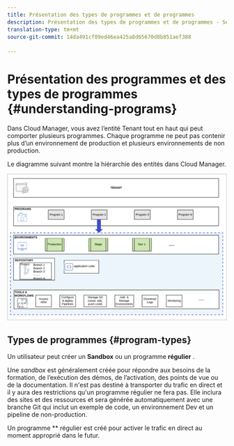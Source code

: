 ```yaml
---
title: Présentation des types de programmes et de programmes
description: Présentation des types de programmes et de programmes - Services Cloud
translation-type: tm+mt
source-git-commit: 14da491cf09ed46ea425a8d65670d8b851aef388

---
```



# Présentation des programmes et des types de programmes {#understanding-programs}

Dans Cloud Manager, vous avez l’entité Tenant tout en haut qui peut comporter plusieurs programmes.  Chaque programme ne peut pas contenir plus d’un environnement de production et plusieurs environnements de non production.

Le diagramme suivant montre la hiérarchie des entités dans Cloud Manager.

![image](assets/program-types1.png)

## Types de programmes {#program-types}

Un utilisateur peut créer un **Sandbox** ou un programme **régulier** .

Une *sandbox* est généralement créée pour répondre aux besoins de la formation, de l’exécution des démos, de l’activation, des points de vue ou de la documentation. Il n&#39;est pas destiné à transporter du trafic en direct et il y aura des restrictions qu&#39;un programme régulier ne fera pas. Elle inclura des sites et des ressources et sera générée automatiquement avec une branche Git qui inclut un exemple de code, un environnement Dev et un pipeline de non-production.

Un programme ** régulier est créé pour activer le trafic en direct au moment approprié dans le futur.
